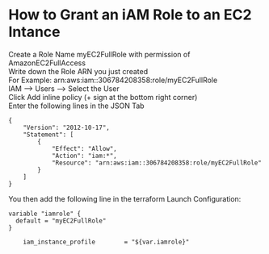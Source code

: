 #    How to Grant an iAM Role to an EC2 Intance
Create a Role Name myEC2FullRole with permission of AmazonEC2FullAccess  
Write down the Role ARN you just created   
  For Example: arn:aws:iam::306784208358:role/myEC2FullRole   
IAM --> Users --> Select the User   
Click Add inline policy (+ sign at the bottom right corner)   
Enter the following lines in the JSON Tab   
```
{   
    "Version": "2012-10-17",   
    "Statement": [    
        {    
            "Effect": "Allow",   
            "Action": "iam:*",   
            "Resource": "arn:aws:iam::306784208358:role/myEC2FullRole"   
        }   
    ]   
}   
```
You then add the following line in the terraform Launch Configuration:   
```
variable "iamrole" {   
  default = "myEC2FullRole"   
}   
  
    iam_instance_profile        = "${var.iamrole}"   
```
